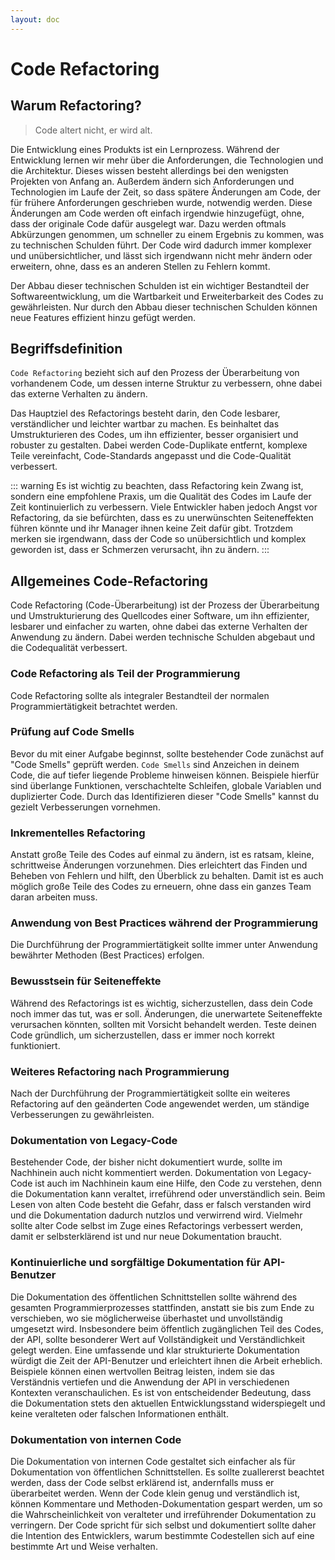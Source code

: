 ```yaml
---
layout: doc
---
```

# Code Refactoring

## Warum Refactoring?

> Code altert nicht, er wird alt.

Die Entwicklung eines Produkts ist ein Lernprozess.
Während der Entwicklung lernen wir mehr über die Anforderungen, die Technologien und die Architektur. 
Dieses wissen besteht allerdings bei den wenigsten Projekten von Anfang an.
Außerdem ändern sich Anforderungen und Technologien im Laufe der Zeit, so dass spätere Änderungen am Code, der für frühere Anforderungen geschrieben wurde, notwendig werden.
Diese Änderungen am Code werden oft einfach irgendwie hinzugefügt, ohne, dass der originale Code dafür ausgelegt war.
Dazu werden oftmals Abkürzungen genommen, um schneller zu einem Ergebnis zu kommen, was zu technischen Schulden führt.
Der Code wird dadurch immer komplexer und unübersichtlicher, und lässt sich irgendwann nicht mehr ändern oder erweitern, ohne, dass es an anderen Stellen zu Fehlern kommt.

Der Abbau dieser technischen Schulden ist ein wichtiger Bestandteil der Softwareentwicklung, um die Wartbarkeit und Erweiterbarkeit des Codes zu gewährleisten.
Nur durch den Abbau dieser technischen Schulden können neue Features effizient hinzu gefügt werden.

## Begriffsdefinition

`Code Refactoring` bezieht sich auf den Prozess der Überarbeitung von vorhandenem Code, um dessen interne Struktur zu verbessern, ohne dabei das externe Verhalten zu ändern.

Das Hauptziel des Refactorings besteht darin, den Code lesbarer, verständlicher und leichter wartbar zu machen.
Es beinhaltet das Umstrukturieren des Codes, um ihn effizienter, besser organisiert und robuster zu gestalten.
Dabei werden Code-Duplikate entfernt, komplexe Teile vereinfacht, Code-Standards angepasst und die Code-Qualität verbessert.

::: warning
Es ist wichtig zu beachten, dass Refactoring kein Zwang ist, sondern eine empfohlene Praxis, um die Qualität des Codes im Laufe der Zeit kontinuierlich zu verbessern.
Viele Entwickler haben jedoch Angst vor Refactoring, da sie befürchten, dass es zu unerwünschten Seiteneffekten führen könnte und ihr Manager ihnen keine Zeit dafür gibt.
Trotzdem merken sie irgendwann, dass der Code so unübersichtlich und komplex geworden ist, dass er Schmerzen verursacht, ihn zu ändern.
:::

## Allgemeines Code-Refactoring

Code Refactoring (Code-Überarbeitung) ist der Prozess der Überarbeitung und Umstrukturierung des Quellcodes einer Software, um ihn effizienter, lesbarer und einfacher zu warten, ohne dabei das externe Verhalten der Anwendung zu ändern.
Dabei werden technische Schulden abgebaut und die Codequalität verbessert.

### Code Refactoring als Teil der Programmierung

Code Refactoring sollte als integraler Bestandteil der normalen Programmiertätigkeit betrachtet werden.

### Prüfung auf Code Smells

Bevor du mit einer Aufgabe beginnst, sollte bestehender Code zunächst auf "Code Smells" geprüft werden.
`Code Smells` sind Anzeichen in deinem Code, die auf tiefer liegende Probleme hinweisen können.
Beispiele hierfür sind überlange Funktionen, verschachtelte Schleifen, globale Variablen und duplizierter Code. Durch das Identifizieren dieser "Code Smells" kannst du gezielt Verbesserungen vornehmen.

### Inkrementelles Refactoring

Anstatt große Teile des Codes auf einmal zu ändern, ist es ratsam, kleine, schrittweise Änderungen vorzunehmen.
Dies erleichtert das Finden und Beheben von Fehlern und hilft, den Überblick zu behalten.
Damit ist es auch möglich große Teile des Codes zu erneuern, ohne dass ein ganzes Team daran arbeiten muss.

### Anwendung von Best Practices während der Programmierung

Die Durchführung der Programmiertätigkeit sollte immer unter Anwendung bewährter Methoden (Best Practices) erfolgen.

### Bewusstsein für Seiteneffekte

Während des Refactorings ist es wichtig, sicherzustellen, dass dein Code noch immer das tut, was er soll.
Änderungen, die unerwartete Seiteneffekte verursachen könnten, sollten mit Vorsicht behandelt werden.
Teste deinen Code gründlich, um sicherzustellen, dass er immer noch korrekt funktioniert.

### Weiteres Refactoring nach Programmierung

Nach der Durchführung der Programmiertätigkeit sollte ein weiteres Refactoring auf den geänderten Code angewendet werden, um ständige Verbesserungen zu gewährleisten.

### Dokumentation von Legacy-Code

Bestehender Code, der bisher nicht dokumentiert wurde, sollte im Nachhinein auch nicht kommentiert werden.
Dokumentation von Legacy-Code ist auch im Nachhinein kaum eine Hilfe, den Code zu verstehen, denn die Dokumentation kann veraltet, irreführend oder unverständlich sein.
Beim Lesen von alten Code besteht die Gefahr, dass er falsch verstanden wird und die Dokumentation dadurch nutzlos und verwirrend wird.
Vielmehr sollte alter Code selbst im Zuge eines Refactorings verbessert werden, damit er selbsterklärend ist und nur neue Dokumentation braucht.

### Kontinuierliche und sorgfältige Dokumentation für API-Benutzer

Die Dokumentation des öffentlichen Schnittstellen sollte während des gesamten Programmierprozesses stattfinden, anstatt sie bis zum Ende zu verschieben, wo sie möglicherweise überhastet und unvollständig umgesetzt wird.
Insbesondere beim öffentlich zugänglichen Teil des Codes, der API, sollte besonderer Wert auf Vollständigkeit und Verständlichkeit gelegt werden.
Eine umfassende und klar strukturierte Dokumentation würdigt die Zeit der API-Benutzer und erleichtert ihnen die Arbeit erheblich.
Beispiele können einen wertvollen Beitrag leisten, indem sie das Verständnis vertiefen und die Anwendung der API in verschiedenen Kontexten veranschaulichen.
Es ist von entscheidender Bedeutung, dass die Dokumentation stets den aktuellen Entwicklungsstand widerspiegelt und keine veralteten oder falschen Informationen enthält.

### Dokumentation von internen Code

Die Dokumentation von internen Code gestaltet sich einfacher als für Dokumentation von öffentlichen Schnittstellen.
Es sollte zuallererst beachtet werden, dass der Code selbst erklärend ist, andernfalls muss er überarbeitet werden.
Wenn der Code klein genug und verständlich ist, können Kommentare und Methoden-Dokumentation gespart werden, um so die Wahrscheinlichkeit von veralteter und irreführender Dokumentation zu verringern.
Der Code spricht für sich selbst und dokumentiert sollte daher die Intention des Entwicklers, warum bestimmte Codestellen sich auf eine bestimmte Art und Weise verhalten.
